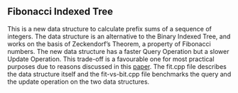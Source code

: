 ## Fibonacci Indexed Tree
This is a new data structure to calculate prefix sums of a sequence of integers. The data structure is an alternative to the Binary Indexed Tree, and works on the basis of Zeckendorf’s Theorem, a property of Fibonacci numbers. The new data structure has a faster Query Operation but a slower Update Operation. This trade-off is a favourable one for most practical purposes due to reasons discussed in this [paper](https://arxiv.org/abs/1612.09083). The fit.cpp file describes the data structure itself and the fit-vs-bit.cpp file benchmarks the query and the update operation on the two data structures. 
